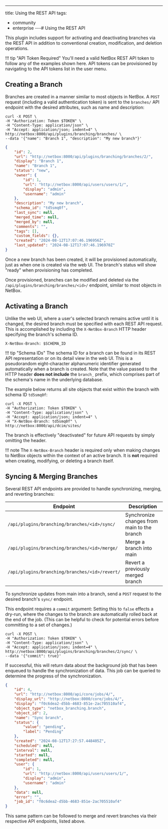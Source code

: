 ---
title: Using the REST API
tags:
  - community
  - enterprise
---# Using the REST API

This plugin includes support for activating and deactivating branches via the REST API in addition to conventional creation, modification, and deletion operations.

!!! tip "API Token Required"
    You'll need a valid NetBox REST API token to follow any of the examples shown here. API tokens can be provisioned by navigating to the API tokens list in the user menu.

## Creating a Branch

Branches are created in a manner similar to most objects in NetBox. A `POST` request (including a valid authentication token) is sent to the `branches/` API endpoint with the desired attributes, such as name and description:

```no-highlight title="Request"
curl -X POST \
-H "Authorization: Token $TOKEN" \
-H "Content-Type: application/json" \
-H "Accept: application/json; indent=4" \
http://netbox:8000/api/plugins/branching/branches/ \
--data '{"name": "Branch 1", "description": "My new branch"}'
```

```json title="Response"
{
    "id": 2,
    "url": "http://netbox:8000/api/plugins/branching/branches/2/",
    "display": "Branch 1",
    "name": "Branch 1",
    "status": "new",
    "owner": {
        "id": 1,
        "url": "http://netbox:8000/api/users/users/1/",
        "display": "admin",
        "username": "admin"
    },
    "description": "My new branch",
    "schema_id": "td5smq0f",
    "last_sync": null,
    "merged_time": null,
    "merged_by": null,
    "comments": "",
    "tags": [],
    "custom_fields": {},
    "created": "2024-08-12T17:07:46.196956Z",
    "last_updated": "2024-08-12T17:07:46.196970Z"
}
```

Once a new branch has been created, it will be provisioned automatically, just as when one is created via the web UI. The branch's status will show "ready" when provisioning has completed.

Once provisioned, branches can be modified and deleted via the `/api/plugins/branching/branches/<id>/` endpoint, similar to most objects in NetBox.

## Activating a Branch

Unlike the web UI, where a user's selected branch remains active until it is changed, the desired branch must be specified with each REST API request. This is accomplished by including the `X-NetBox-Branch` HTTP header specifying the branch's schema ID.

```no-highlight
X-NetBox-Branch: $SCHEMA_ID
```

!!! tip "Schema IDs"
    The schema ID for a branch can be found in its REST API representation or on its detail view in the web UI. This is a pseudorandom eight-character alphanumeric identifier generated automatically when a branch is created. Note that the value passed to the HTTP header **does not include** the `branch_` prefix, which comprises part of the schema's name in the underlying database.

The example below returns all site objects that exist within the branch with schema ID `td5smq0f`:

```no-highlight title="Request"
curl -X POST \
-H "Authorization: Token $TOKEN" \
-H "Content-Type: application/json" \
-H "Accept: application/json; indent=4" \
-H "X-NetBox-Branch: td5smq0f" \
http://netbox:8000/api/dcim/sites/
```

The branch is effectively "deactivated" for future API requests by simply omitting the header.

!!! note
    The `X-NetBox-Branch` header is required only when making changes to NetBox objects within the context of an active branch. It is **not** required when creating, modifying, or deleting a branch itself.

## Syncing & Merging Branches

Several REST API endpoints are provided to handle synchronizing, merging, and reverting branches:

| Endpoint                                      | Description                                 |
|-----------------------------------------------|---------------------------------------------|
| `/api/plugins/branching/branches/<id>/sync/`   | Synchronize changes from main to the branch |
| `/api/plugins/branching/branches/<id>/merge/`  | Merge a branch into main                    |
| `/api/plugins/branching/branches/<id>/revert/` | Revert a previously merged branch           |

To synchronize updates from main into a branch, send a `POST` request to the desired branch's `sync/` endpoint.

This endpoint requires a `commit` argument: Setting this to `false` effects a dry-run, where the changes to the branch are automatically rolled back at the end of the job. (This can be helpful to check for potential errors before committing to a set of changes.)

```no-highlight title="Request"
curl -X POST \
-H "Authorization: Token $TOKEN" \
-H "Content-Type: application/json" \
-H "Accept: application/json; indent=4" \
http://netbox:8000/api/plugins/branching/branches/2/sync/ \
--data '{"commit": true}'
```

If successful, this will return data about the background job that has been enqueued to handle the synchronization of data. This job can be queried to determine the progress of the synchronization.

```json title="Response"
{
    "id": 4,
    "url": "http://netbox:8000/api/core/jobs/4/",
    "display_url": "http://netbox:8000/core/jobs/4/",
    "display": "f0c6dea2-d5bb-4683-851e-2ac705510af4",
    "object_type": "netbox_branching.branch",
    "object_id": 2,
    "name": "Sync branch",
    "status": {
        "value": "pending",
        "label": "Pending"
    },
    "created": "2024-08-12T17:27:57.448405Z",
    "scheduled": null,
    "interval": null,
    "started": null,
    "completed": null,
    "user": {
        "id": 1,
        "url": "http://netbox:8000/api/users/users/1/",
        "display": "admin",
        "username": "admin"
    },
    "data": null,
    "error": "",
    "job_id": "f0c6dea2-d5bb-4683-851e-2ac705510af4"
}
```

This same pattern can be followed to merge and revert branches via their respective API endpoints, listed above.
